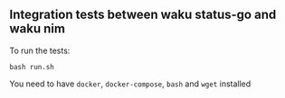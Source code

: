 ## Integration tests between waku status-go and waku nim

To run the tests:

`bash run.sh`

You need to have `docker`, `docker-compose`, `bash` and `wget` installed

